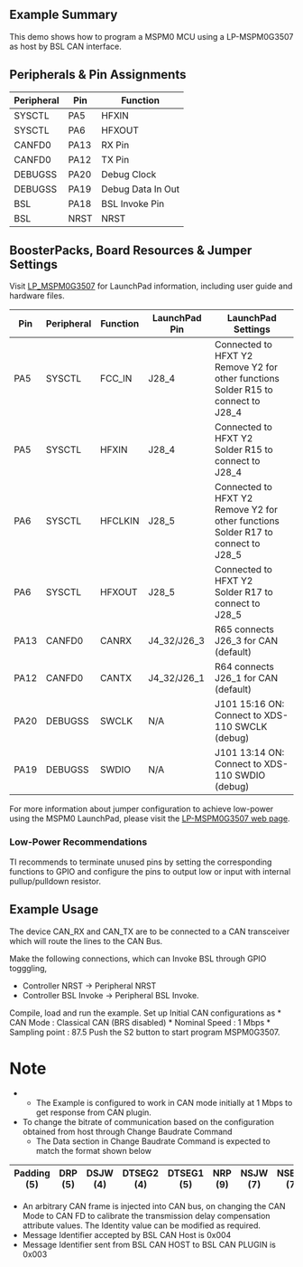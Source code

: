 ## Example Summary

This demo shows how to program a MSPM0 MCU using a LP-MSPM0G3507 as host by BSL CAN interface.

## Peripherals & Pin Assignments

| Peripheral | Pin | Function |
| --- | --- | --- |
| SYSCTL | PA5 | HFXIN |
| SYSCTL | PA6 | HFXOUT |
| CANFD0 | PA13 | RX Pin |
| CANFD0 | PA12 | TX Pin |
| DEBUGSS | PA20 | Debug Clock |
| DEBUGSS | PA19 | Debug Data In Out |
| BSL | PA18 | BSL Invoke Pin |
| BSL | NRST | NRST |

## BoosterPacks, Board Resources & Jumper Settings
Visit [LP_MSPM0G3507](https://www.ti.com/tool/LP-MSPM0G3507) for LaunchPad information, including user guide and hardware files.

| Pin | Peripheral | Function | LaunchPad Pin | LaunchPad Settings |
| --- | --- | --- | --- | --- |
| PA5 | SYSCTL | FCC_IN | J28_4 | Connected to HFXT  Y2<br>Remove Y2 for other functions<br>Solder R15 to connect to J28_4 |
| PA5 | SYSCTL | HFXIN | J28_4 | Connected to HFXT  Y2<br>Solder R15 to connect to J28_4 |
| PA6 | SYSCTL | HFCLKIN | J28_5 | Connected to HFXT  Y2<br>Remove Y2 for other functions<br>Solder R17 to connect to J28_5 |
| PA6 | SYSCTL | HFXOUT | J28_5 | Connected to HFXT  Y2<br>Solder R17 to connect to J28_5 |
| PA13 | CANFD0 | CANRX | J4_32/J26_3 | R65 connects J26_3 for CAN (default) |
| PA12 | CANFD0 | CANTX | J4_32/J26_1 | R64 connects J26_1 for CAN (default) |
| PA20 | DEBUGSS | SWCLK | N/A | J101 15:16 ON: Connect to XDS-110 SWCLK (debug) |
| PA19 | DEBUGSS | SWDIO | N/A | J101 13:14 ON: Connect to XDS-110 SWDIO (debug) |

For more information about jumper configuration to achieve low-power using the
MSPM0 LaunchPad, please visit the [LP-MSPM0G3507 web page](https://www.ti.com/tool/LP-MSPM0G3507).


### Low-Power Recommendations
TI recommends to terminate unused pins by setting the corresponding functions to
GPIO and configure the pins to output low or input with internal
pullup/pulldown resistor.

## Example Usage
The device CAN_RX and CAN_TX are to be connected to a CAN transceiver which will route the lines to the CAN Bus.

Make the following connections, which can Invoke BSL through GPIO togggling, 
- Controller NRST -> Peripheral NRST
- Controller BSL Invoke -> Peripheral BSL Invoke.

Compile, load and run the example.
Set up Initial CAN configurations as
    * CAN Mode : Classical CAN (BRS disabled)
    * Nominal Speed : 1 Mbps
    * Sampling point : 87.5
Push the S2 button to start program MSPM0G3507.

# Note
* * The Example is configured to work in CAN mode initially at 1 Mbps to get response from CAN plugin.
* To change the bitrate of communication based on the configuration obtained from host through Change Baudrate Command
    * The Data section in Change Baudrate Command is expected to match the format shown below

|     Padding      (5)    |     DRP      (5)    |     DSJW     (4)    |     DTSEG2      (4)    |     DTSEG1      (5)    |     NRP      (9)    |     NSJW      (7)    |     NSEG2      (7)    |     NTSEG1      (8)    |     BRS      (1)    |     FD      (1)    |
|------------------|-------------------------|---------------------|---------------------|------------------------|------------------------|---------------------|----------------------|-----------------------|------------------------|---------------------|

* An arbitrary CAN frame is injected into CAN bus, on changing the CAN Mode to CAN FD to calibrate the transmission delay compensation attribute values. The Identity value can be modified as required.
* Message Identifier accepted by BSL CAN Host is 0x004
* Message Identifier sent from BSL CAN HOST to BSL CAN PLUGIN is 0x003